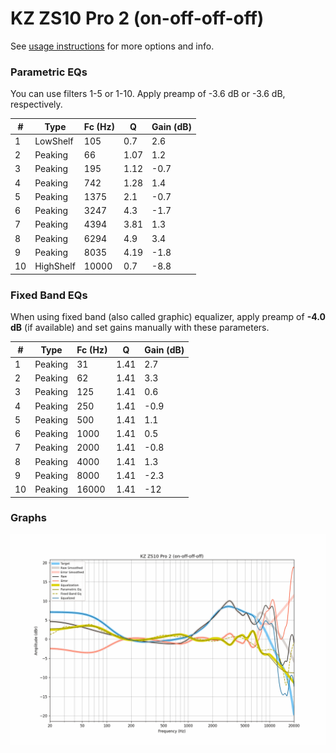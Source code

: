 # KZ ZS10 Pro 2 (on-off-off-off)
See [usage instructions](https://github.com/jaakkopasanen/AutoEq#usage) for more options and info.

### Parametric EQs
You can use filters 1-5 or 1-10. Apply preamp of -3.6 dB or -3.6 dB, respectively.

|   # | Type      |   Fc (Hz) |    Q |   Gain (dB) |
|-----|-----------|-----------|------|-------------|
|   1 | LowShelf  |       105 | 0.7  |         2.6 |
|   2 | Peaking   |        66 | 1.07 |         1.2 |
|   3 | Peaking   |       195 | 1.12 |        -0.7 |
|   4 | Peaking   |       742 | 1.28 |         1.4 |
|   5 | Peaking   |      1375 | 2.1  |        -0.7 |
|   6 | Peaking   |      3247 | 4.3  |        -1.7 |
|   7 | Peaking   |      4394 | 3.81 |         1.3 |
|   8 | Peaking   |      6294 | 4.9  |         3.4 |
|   9 | Peaking   |      8035 | 4.19 |        -1.8 |
|  10 | HighShelf |     10000 | 0.7  |        -8.8 |

### Fixed Band EQs
When using fixed band (also called graphic) equalizer, apply preamp of **-4.0 dB** (if available) and set gains manually with these parameters.

|   # | Type    |   Fc (Hz) |    Q |   Gain (dB) |
|-----|---------|-----------|------|-------------|
|   1 | Peaking |        31 | 1.41 |         2.7 |
|   2 | Peaking |        62 | 1.41 |         3.3 |
|   3 | Peaking |       125 | 1.41 |         0.6 |
|   4 | Peaking |       250 | 1.41 |        -0.9 |
|   5 | Peaking |       500 | 1.41 |         1.1 |
|   6 | Peaking |      1000 | 1.41 |         0.5 |
|   7 | Peaking |      2000 | 1.41 |        -0.8 |
|   8 | Peaking |      4000 | 1.41 |         1.3 |
|   9 | Peaking |      8000 | 1.41 |        -2.3 |
|  10 | Peaking |     16000 | 1.41 |       -12   |

### Graphs
![](./KZ%20ZS10%20Pro%202%20(on-off-off-off).png)
